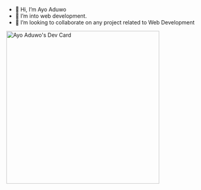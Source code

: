 - 👋 Hi, I’m Ayo Aduwo
- 🌱 I’m into web development.
- 💞️ I’m looking to collaborate on any project related to Web Development

<a href="https://app.daily.dev/ayoaduwo"><img src="https://api.daily.dev/devcards/a79ce0bdf5f04deebd74763b2045c194.png?r=bbx" width="400" alt="Ayo Aduwo's Dev Card"/></a>

<!---
Aduwoayooluwa/Aduwoayooluwa is a ✨ special ✨ repository because its `README.md` (this file) appears on your GitHub profile.
You can click the Preview link to take a look at your changes.
--->
